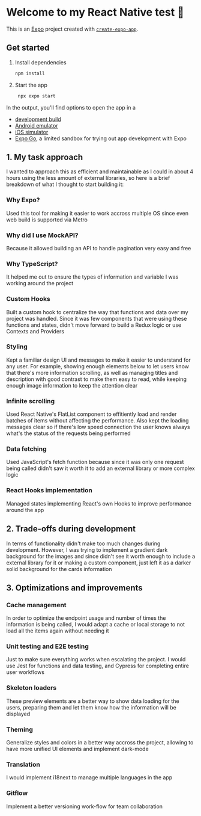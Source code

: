 # Welcome to my React Native test 👋

This is an [Expo](https://expo.dev) project created with [`create-expo-app`](https://www.npmjs.com/package/create-expo-app).

## Get started

1. Install dependencies

   ```bash
   npm install
   ```

2. Start the app

   ```bash
    npx expo start
   ```

In the output, you'll find options to open the app in a

- [development build](https://docs.expo.dev/develop/development-builds/introduction/)
- [Android emulator](https://docs.expo.dev/workflow/android-studio-emulator/)
- [iOS simulator](https://docs.expo.dev/workflow/ios-simulator/)
- [Expo Go](https://expo.dev/go), a limited sandbox for trying out app development with Expo

## 1. My task approach

I wanted to approach this as efficient and maintainable as I could in about 4 hours using the less amount of external libraries, so here is a brief breakdown of what I thought to start building it:

### Why Expo?

Used this tool for making it easier to work accross multiple OS since even web build is supported via Metro

### Why did I use MockAPI?

Because it allowed building an API to handle pagination very easy and free

### Why TypeScript?

It helped me out to ensure the types of information and variable I was working around the project

### Custom Hooks

Built a custom hook to centralize the way that functions and data over my project was handled. Since it was few components that were using these functions and states, didn't move forward to build a Redux logic or use Contexts and Providers

### Styling

Kept a familiar design UI and messages to make it easier to understand for any user. For example, showing enough elements below to let users know that there's more information scrolling, as well as managing titles and description with good contrast to make them easy to read, while keeping enough image information to keep the attention clear

### Infinite scrolling

Used React Native's FlatList component to effitiently load and render batches of items without affecting the performance. Also kept the loading messages clear so if there's low speed connection the user knows always what's the status of the requests being performed

### Data fetching

Used JavaScript's fetch function because since it was only one request being called didn't saw it worth it to add an external library or more complex logic

### React Hooks implementation

Managed states implementing React's own Hooks to improve performance around the app

## 2. Trade-offs during development

In terms of functionality didn't make too much changes during development. However, I was trying to implement a gradient dark background for the images and since didn't see it worth enough to include a external library for it or making a custom component, just left it as a darker solid background for the cards information

## 3. Optimizations and improvements

### Cache management

In order to optimize the endpoint usage and number of times the information is being called, I would adapt a cache or local storage to not load all the items again without needing it

### Unit testing and E2E testing

Just to make sure everything works when escalating the project. I would use Jest for functions and data testing, and Cypress for completing entire user workflows

### Skeleton loaders

These preview elements are a better way to show data loading for the users, preparing them and let them know how the information will be displayed

### Theming

Generalize styles and colors in a better way accross the project, allowing to have more unified UI elements and implement dark-mode

### Translation

I would implement i18next to manage multiple languages in the app

### Gitflow

Implement a better versioning work-flow for team collaboration
